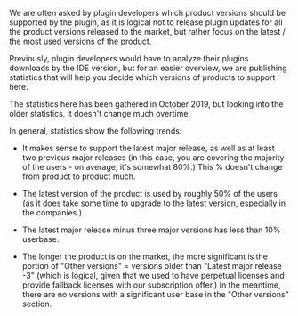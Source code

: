 [//]: # (title: Statistics: Product Versions in Use)

We are often asked by plugin developers which product versions should be supported by the plugin, as it is logical not to release plugin updates for all the product versions released to the market, but rather focus on the latest / the most used versions of the product.

Previously, plugin developers would have to analyze their plugins downloads by the IDE version, but for an easier overview, we are publishing statistics that will help you decide which versions of products to support here.     

The statistics here has been gathered in October 2019, but looking into the older statistics, it doesn't change much overtime.

In general, statistics show the following trends:

* It makes sense to support the latest major release, as well as at least two previous major releases (in this case, you are covering the majority of the users - on average, it's somewhat 80%.) This % doesn't change from product to product much.

* The latest version of the product is used by roughly 50% of the users (as it does take some time to upgrade to the latest version, especially in the companies.)

* The latest major release minus three major versions has less than 10% userbase.  

* The longer the product is on the market, the more significant is the portion of "Other versions" = versions older than "Latest major release -3" (which is logical, given that we used to have perpetual licenses and provide fallback licenses with our subscription offer.) In the meantime, there are no versions with a significant user base in the "Other versions" section.